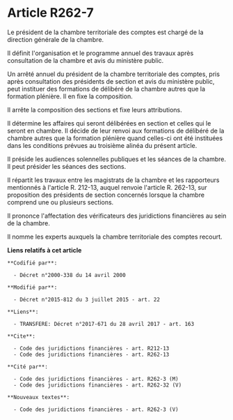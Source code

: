 # Article R262-7

Le président de la chambre territoriale des comptes est chargé de la direction générale de la chambre. 

Il définit l'organisation et le programme annuel des travaux après consultation de la chambre et avis du ministère public. 

Un arrêté annuel du président de la chambre territoriale des comptes, pris après consultation des présidents de section et
avis du ministère public, peut instituer des formations de délibéré de la chambre autres que la formation plénière. Il en
fixe la composition. 

Il arrête la composition des sections et fixe leurs attributions. 

Il détermine les affaires qui seront délibérées en section et celles qui le seront en chambre. Il décide de leur renvoi aux
formations de délibéré de la chambre autres que la formation plénière quand celles-ci ont été instituées dans les conditions
prévues au troisième alinéa du présent article. 

Il préside les audiences solennelles publiques et les séances de la chambre. Il peut présider les séances des sections. 

Il répartit les travaux entre les magistrats de la chambre et les rapporteurs mentionnés à l'article R. 212-13, auquel
renvoie l'article R. 262-13, sur proposition des présidents de section concernés lorsque la chambre comprend une ou plusieurs
sections. 

Il prononce l'affectation des  vérificateurs des juridictions financières au sein de la chambre. 

Il nomme les experts auxquels la chambre territoriale des comptes recourt.

**Liens relatifs à cet article**

	**Codifié par**:

	  - Décret n°2000-338 du 14 avril 2000

	**Modifié par**:

	  - Décret n°2015-812 du 3 juillet 2015 - art. 22

	**Liens**:

	  - TRANSFERE: Décret n°2017-671 du 28 avril 2017 - art. 163

	**Cite**:

	  - Code des juridictions financières - art. R212-13
	  - Code des juridictions financières - art. R262-13

	**Cité par**:

	  - Code des juridictions financières - art. R262-3 (M)
	  - Code des juridictions financières - art. R262-32 (V)

	**Nouveaux textes**:

	  - Code des juridictions financières - art. R262-3 (V)
